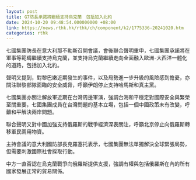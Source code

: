 ```yaml
---
layout: post
title: G7防長承諾將繼續支持烏克蘭　包括加入北約
date: 2024-10-20 09:48:54.000000000 +08:00
link: https://news.rthk.hk/rthk/ch/component/k2/1775336-20241020.htm
categories: rthk
---
```


七國集團防長在意大利那不勒斯召開會議，會後聯合聲明重申，七國集團承諾將在軍事等範疇繼續支持烏克蘭，並支持烏克蘭繼續走向全面融入歐洲-大西洋一體化的道路，包括加入北約。

聲明又提到，對黎巴嫩近期發生的事件，以及局勢進一步升級的風險感到擔憂，亦關注聯黎部隊面臨的安全威脅，呼籲伊朗停止支持哈馬斯和真主黨。

七國集團亦關注解放軍近期在台灣周邊軍演，強調台海和平穩定對國際安全與繁榮至關重要，七國集團成員在台灣問題的基本立場，包括一個中國政策未有改變，呼籲和平解決兩岸問題。

聯合聲明又對中國加強支持俄羅斯的戰爭經濟深表關注，呼籲北京停止向俄羅斯轉移軍民兩用物資。

主持會議的意大利國防部長克羅塞托表示，七國集團無法單獨解決全球緊張局勢，但需要刺激國際社會採取行動。

中方一直否認在烏克蘭戰爭向俄羅斯提供支援，強調有權與包括俄羅斯在內的所有國家發展正常的貿易關係。
